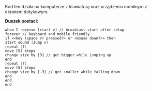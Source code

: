 
<div class="scratch-preview" style="margin-left: 15px;">
  <iframe allowtransparency="true" width="485" height="402" src="" frameborder="0"></iframe>
</div>

Kod ten działa na komputerze z klawiaturą oraz urządzeniu mobilnym z ekranem dotykowym.

**Duszek postaci:**

```blocks3
when I receive [start v] // broadcast start after setup
forever // keyboard and mobile friendly
if <<key (space v) pressed?> or <mouse down?>> then 
start sound (Jump v)
repeat [7]
move [5] steps
change size by [3] // get bigger while jumping up
end
repeat [7]
move [5] steps
change size by [-3] // get smaller while falling down
end
end
end
```
